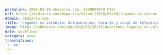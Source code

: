 ```yaml
---
permalink: 2018-03-28-okdiario.com--1300094049.html
url: https://okdiario.com/deportes/futbol/2018/03/28/leganes-vs-valencia-alineaciones-horario-canal-tv-2038284
domain: okdiario.com
title: "Leganés vs Valencia: Alineaciones, horario y canal de televisión"
image: https://okdiario.com/img/2018/03/28/alineaciones-leganes-vs-valencia-liga-santander.jpg
date: undefined
category: news
translations: 
 - 'en'
---
```


